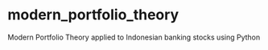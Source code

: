 # modern_portfolio_theory
Modern Portfolio Theory applied to Indonesian banking stocks using Python
